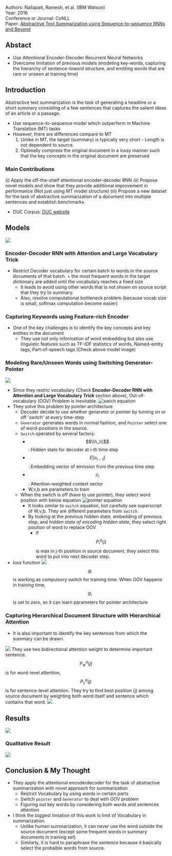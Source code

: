 Authors: Nallapati, Ramesh, et al. (IBM Watson)\
Year: 2016\
Conference or Journal: CoNLL\
Paper: [Abstractive Text Summarization using Sequence-to-sequence RNNs and Beyond](https://www.aclweb.org/anthology/K16-1028.pdf)

## Abstact
* Use Attentional Encoder-Decoder Recurrent Neural Networks
* Overcome limitation of previous models (modeling key-words, capturing the hierarchy of sentence-toword structure, and emitting words that are rare or unseen at training time)

## Introduction
Abstractive text summarization is the task of generating a headline or a short summary consisting of a few sentences that captures the salient ideas of an article or a passage.
* Use sequence-to-sequence model which outperform in Machine Translation (MT) tasks
* However, there are differences compare to MT
  1. Unlike in MT, the target (summary) is typically very short - Length is not dependent to source.
  2. Optimally compress the original document in a lossy manner such that the key concepts in the original document are preserved

### Main Contributions
(i) Apply the off-the-shelf attentional encoder-decoder RNN 
(ii) Propose novel models and show that they provide additional improvement in performance (Not just using MT model structure)
(iii) Propose a new dataset for the task of abstractive summarization of a document into multiple sentences and establish benchmarks
  -  DUC Corpus: [DUC website](https://duc.nist.gov/duc2004/tasks.html)

## Models
![](https://github.com/fenneccat/NLP-research-papers/blob/master/Images/Abstractive_Text_Summarization_model.jpg)
### Encoder-Decoder RNN with Attention and Large Vocabulary Trick
* Restrict Decoder vocabulary for certain batch to words in the source documents of that batch. + the most frequent words in the
target dictionary are added until the vocabulary reaches a fixed size
  - It leads to avoid using other words that is not shown on source script that they try to summary.
  - Also, resolve computational bottleneck problem (because vocab size is small, softmax computation become easier)
  
### Capturing Keywords using Feature-rich Encoder
* One of the key challenges is to identify the key concepts and key entities in the document
  - They use not only information of word embedding but also use linguistic features such as TF-IDF statistics of words, Named-entity tags, Part-of-speech tags (Check above model image)

### Modeling Rare/Unseen Words using Switching Generator-Pointer
![](https://github.com/fenneccat/NLP-research-papers/blob/master/Images/Abstractive_Text_Summarization_decoder-pointer-architecture.jpg)
* Since they restric vocabulary (Check **Encoder-Decoder RNN with Attention and Large Vocabulary Trick** section above), Out-of-vocabulary (OOV) Problem is inevitable.
![swich equation](https://github.com/fenneccat/NLP-research-papers/blob/master/Images/Abstractive_Text_Summarization_switch-equation.jpg)
* They solve this problem by pointer architecture
  - Decoder decide to use whether generator or pointer by turning on or off 'switch' at every time-step
  - `Generator` generates words in normal fashion, and `Pointer` select one of word-positions in the source.
  - `Switch` operated by several factors:
    - $$\\h_i\\$$: Hidden state for decoder at i-th time step
    - $$E[o_{i-1}]$$: Embedding vector of emission from the previous time step
    - $$c_i$$: Attention-weighted context vector
    - W,v,b are parameters to train
  - When the switch is off (have to use pointer), they select word position with below equation
  ![pointer equation](https://github.com/fenneccat/NLP-research-papers/blob/master/Images/Abstractive_Text_Summarization_pointer-attention.jpg)
    - It looks similar to `switch` equation, but carefully see superscript of W,v,b. They are different parameters from `switch`.
    - By looking at the previous hidden state, embedding of previous step, and *hidden state of encoding hidden state*, they select right position of word to replace OOV
      - If $$P_{i}^{a}(j)$$ is max in j-th position in source document, they select this word to put into next decoder step.
* loss function
![](https://github.com/fenneccat/NLP-research-papers/blob/master/Images/Abstractive_Text_Summarization_loss-function.jpg)
$$g_{i}$$ is working as compulsory switch for training time. When OOV happens in training time, $$g_{i}$$ is set to zero, so it can learn parameters for pointer architecture


### Capturing Hierarchical Document Structure with Hierarchical Attention
* It is also important to identify the key sentences from which the summary can be drawn.

![](https://github.com/fenneccat/NLP-research-papers/blob/master/Images/Abstractive_Text_Summarization_attention-for-key-sentence.jpg)
They use two bidirectional attention weight to determine important sentence.
$$P_{w}^{a}(j)$$ is for word-level attention, $$P_{s}^{a}(j)$$ is for sentence-level attention.
They try to find best position (j) among source document by weighting both word itself and sentence which contains that word.
![](https://github.com/fenneccat/NLP-research-papers/blob/master/Images/Abstractive_Text_Summarization_word-sentence-weighting.jpg)

## Results
![](https://github.com/fenneccat/NLP-research-papers/blob/master/Images/Abstractive_Text_Summarization_performance-table.jpg)

### Qualitative Result
![](https://github.com/fenneccat/NLP-research-papers/blob/master/Images/Abstractive_Text_Summarization_qualitative-analysis.jpg)


## Conclusion & My Thought
* They apply the attentional encoderdecoder for the task of abstractive summarization with novel approach for summarization
  - Restrict Vocabulary by using words in certain parts
  - Switch `pointer` and `Generator` to deal wtih OOV problem
  - Figuring out key words by considering both words and sentences attention
* I think the biggest limiation of this work is limit of Vocabulary in summarization.
  - Unlike human summarization, it can never use the word outside the source document (except some frequent words in summary documents in training set)
  - Similarly, it is hard to paraphrase the sentence because it basically select the probalble words from source.
